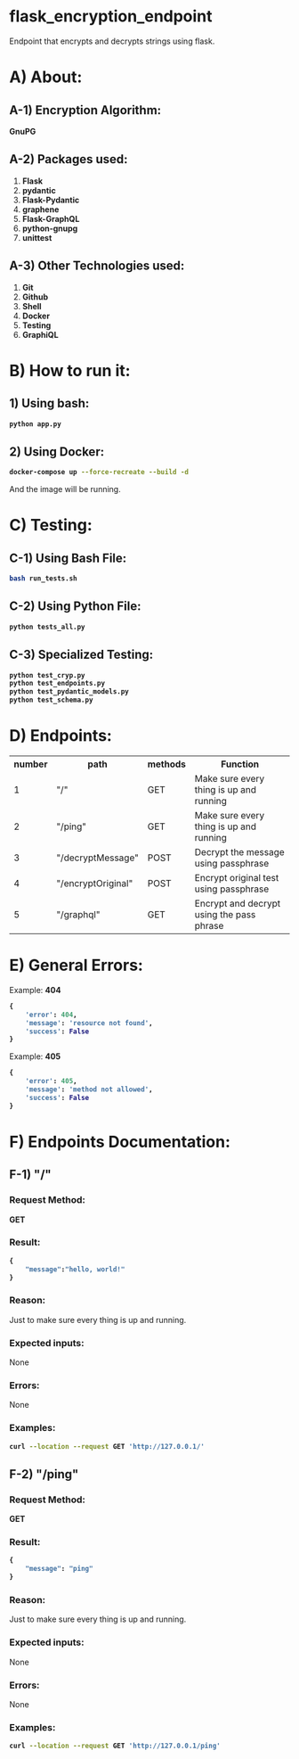 # flask_encryption_endpoint
Endpoint that encrypts and decrypts strings using flask.

# A) About:

## A-1) Encryption Algorithm:
**GnuPG**



## A-2) Packages used:
1. **Flask**
2. **pydantic**
3. **Flask-Pydantic**
4. **graphene**
5. **Flask-GraphQL**
6. **python-gnupg**
7. **unittest**



## A-3) Other Technologies used:
1. **Git**
2. **Github**
3. **Shell**
4. **Docker**
5. **Testing**
6. **GraphiQL**





# B) How to run it:


## 1) Using bash:

<b>

```bash
python app.py
```
</b>

## 2) Using Docker:

<b>

```bash
docker-compose up --force-recreate --build -d
```
</b>

And the image will be running.





# C) Testing:


## C-1) Using Bash File:
<b>

```bash
bash run_tests.sh
```
</b>

## C-2) Using Python File:
<b>

```bash
python tests_all.py
```
</b>


## C-3) Specialized Testing:
<b>

```bash
python test_cryp.py
python test_endpoints.py
python test_pydantic_models.py
python test_schema.py
```
</b>






# D) Endpoints:



<table>
<tr>
	<th>number</th>
	<th>path</th>
	<th>methods</th>
	<th>Function</th>
</tr>




<tr>
	<td>1</td>
	<td>"/"</td>
	<td>GET</td>
	<td>Make sure every thing is up and running</td>
</tr>

<tr>
	<td>2</td>
	<td>"/ping"</td>
	<td>GET</td>
	<td>Make sure every thing is up and running</td>
</tr>

<tr>
	<td>3</td>
	<td>"/decryptMessage"</td>
	<td>POST</td>
	<td>Decrypt the message using passphrase</td>
</tr>

<tr>
	<td>4</td>
	<td>"/encryptOriginal"</td>
	<td>POST</td>
	<td>Encrypt original test using passphrase</td>
</tr>

<tr>
	<td>5</td>
	<td>"/graphql"</td>
	<td>GET</td>
	<td>Encrypt and decrypt using the pass phrase</td>
</tr>

</table>



# E) General Errors:

Example: **404**
<b>

```python
{
	'error': 404, 
	'message': 'resource not found', 
	'success': False
}
```
</b>


Example: **405**
<b>

```python
{
	'error': 405, 
	'message': 'method not allowed', 
	'success': False
}
```
</b>









# F) Endpoints Documentation:

## F-1) "/"

### Request Method:
**GET**

### Result:

<b>

```python
{
	"message":"hello, world!"
}
```
</b>

### Reason:
Just to make sure every thing is up and running.

### Expected inputs:
None

### Errors:
None

### Examples:
<b>

```bash
curl --location --request GET 'http://127.0.0.1/'
```
</b>





























## F-2) "/ping"

### Request Method:
**GET**

### Result:

<b>

```python
{
    "message": "ping"
}
```
</b>

### Reason:
Just to make sure every thing is up and running.

### Expected inputs:
None

### Errors:
None

### Examples:
<b>

```bash
curl --location --request GET 'http://127.0.0.1/ping'
```
</b>

































